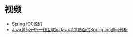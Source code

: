 




# 视频

 * [Spring IOC源码](https://www.bilibili.com/video/av59271784/?p=7)
 * [Java源码分析一线互联网Java程序员面试Spring Ioc源码分析](https://www.bilibili.com/video/av68409392)

